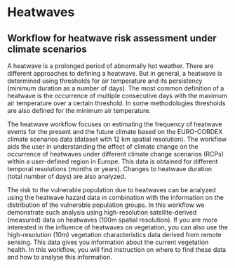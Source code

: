 # Heatwaves
## Workflow for heatwave risk assessment under climate scenarios

A heatwave is a prolonged period of abnormally hot weather. There are different approaches to defining a heatwave. But in general, a heatwave is determined using thresholds for air temperature and its persistency (minimum duration as a number of days). The most common definition of a heatwave is the occurrence of multiple consecutive days with the maximum air temperature over a certain threshold. In some methodologies thresholds are also defined for the minimum air temperature.

The heatwave workflow focuses on estimating the frequency of heatwave events for the present and the future climate based on the EURO-CORDEX climate scenarios data (dataset with 12 km spatial resolution). The workflow aids the user in understanding the effect of climate change on the occurrence of heatwaves under different climate change scenarios (RCPs) within a user-defined region in Europe. This data is obtained for different temporal resolutions (months or years). Changes to heatwave duration (total number of days) are also analyzed.

The risk to the vulnerable population due to heatwaves can be analyzed using the heatwave hazard data in combination with the information on the distribution of the vulnerable population groups. In this workflow we demonstrate such analysis using high-resolution satellite-derived (measured) data on heatwaves (100m spatial resolution). If you are more interested in the influence of heatwaves on vegetation, you can also use the high-resolution (10m) vegetation characteristics data derived from remote sensing. This data gives you information about the current vegetation health. In this workflow, you will find instruction on where to find these data and how to analyse this information. 



